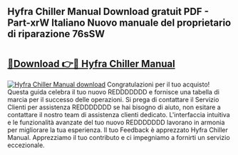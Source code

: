 ## Hyfra Chiller Manual Download gratuit PDF - Part-xrW Italiano Nuovo manuale del proprietario di riparazione 76sSW

# <h2><a href="http://dfb3kpm.blite.top/?on=Hyfra+Chiller+Manual">🔗Download 👉🔴 Hyfra Chiller Manual</a></h2>

[![Hyfra Chiller Manual download](https://i.imgur.com/lujVjoI.png)](http://dfb3kpm.blite.top/?on=Hyfra+Chiller+Manual)
Congratulazioni per il tuo acquisto! Questa guida celebra il tuo nuovo REDDDDDDD e fornisce una tabella di marcia per il successo delle operazioni. Si prega di contattare il Servizio Clienti per assistenza REDDDDDDD se hai bisogno di aiuto, non esitare a contattare il nostro team di assistenza clienti dedicato. L'interfaccia intuitiva e le funzionalità avanzate del tuo nuovo REDDDDDDD lavorano in armonia per migliorare la tua esperienza. Il tuo Feedback è apprezzato Hyfra Chiller Manual. Apprezziamo il tuo contributo e ci impegniamo a fornirti un servizio eccezionale.
